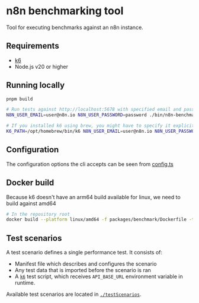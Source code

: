# n8n benchmarking tool

Tool for executing benchmarks against an n8n instance.

## Requirements

- [k6](https://grafana.com/docs/k6/latest/)
- Node.js v20 or higher

## Running locally

```sh
pnpm build

# Run tests against http://localhost:5678 with specified email and password
N8N_USER_EMAIL=user@n8n.io N8N_USER_PASSWORD=password ./bin/n8n-benchmark run

# If you installed k6 using brew, you might have to specify it explicitly
K6_PATH=/opt/homebrew/bin/k6 N8N_USER_EMAIL=user@n8n.io N8N_USER_PASSWORD=password ./bin/n8n-benchmark run
```

## Configuration

The configuration options the cli accepts can be seen from [config.ts](./src/config/config.ts)

## Docker build

Because k6 doesn't have an arm64 build available for linux, we need to build against amd64

```sh
# In the repository root
docker build --platform linux/amd64 -f packages/benchmark/Dockerfile -t n8n-benchmark:latest .
```

## Test scenarios

A test scenario defines a single performance test. It consists of:

- Manifest file which describes and configures the scenario
- Any test data that is imported before the scenario is ran
- A [`k6`](https://grafana.com/docs/k6/latest/using-k6/http-requests/) test script, which receives `API_BASE_URL` environment variable in runtime.

Available test scenarios are located in [`./testScenarios`](./testScenarios/).
